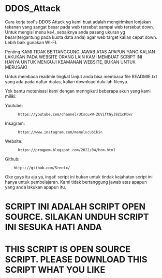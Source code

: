 # DDOS_Attack
Cara kerja tool's DDOS Attack yg kami buat adalah mengirimkan lonjakan tekanan yang sangat besar pada web tersebut sampai web tersebut down. Untuk mengisi menu ke4, sebaiknya anda pasang ukuran yg besar(tergantung pada kuota data anda) agar web target kalian cepat down.
Lebih baik gunakan WI-FI.

Penting
KAMI TIDAK BERTANGGUNG JAWAB ATAS APAPUN YANG KALIAN LAKUKAN PADA WEBSITE ORANG LAIN
KAMI MEMBUAT SCRIPT INI HANYA UNTUK MENGUJI KEAMANAN WEBSITE, BUKAN UNTUK MERUSAK!

Untuk membaca readmie tingkat lanjut anda bisa membaca file READMIE.txt yang ada pada daftar diatas, kalian download dulu lah filenya.

Yok bantu motenisasi kami dengan menngikuti beberapa akun yang kami miliki:

  Youtube:
  
          https://youtube.com/channel/UCscuxW-ZUViftGyJ9Z1cPbw/
          
  Insagram:
  
          https://www.instagram.com/memelucubikin
          
  Website:
  
          https://progpem.blogspot.com/2022/04/hom.html
          
  Github:
  
        https://github.com/Sreetx/

 Oke guys itu aja ya, ingat! script ini bukan untuk tindak kejahatan script ini hanya untuk pembelajaran. Kami tidak bertanggung jawab atas apapun yang anda lakukan apapun itu.
 
 # SCRIPT INI ADALAH SCRIPT OPEN SOURCE. SILAKAN UNDUH SCRIPT INI SESUKA HATI ANDA
 # THIS SCRIPT IS OPEN SOURCE SCRIPT. PLEASE DOWNLOAD THIS SCRIPT WHAT YOU LIKE
